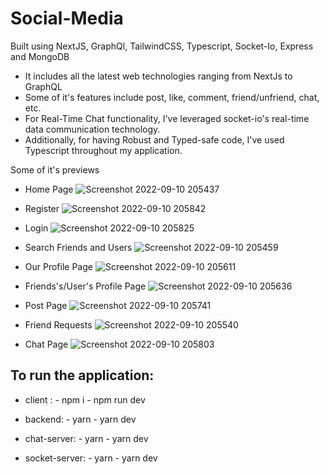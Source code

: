 # Social-Media
Built using NextJS, GraphQl, TailwindCSS, Typescript, Socket-Io, Express and MongoDB

- It includes all the latest web technologies ranging from NextJs to GraphQL
- Some of it's features include post, like, comment, friend/unfriend, chat, etc.
- For Real-Time Chat functionality, I've leveraged socket-io's real-time data communication technology.
- Additionally, for having Robust and Typed-safe code, I've used Typescript throughout my application.

Some of it's previews

- Home Page
![Screenshot 2022-09-10 205437](https://user-images.githubusercontent.com/65129632/189497460-2e609828-ef41-4c19-ab24-02bf9a15d586.png)

- Register 
![Screenshot 2022-09-10 205842](https://user-images.githubusercontent.com/65129632/189497505-009bb9eb-f97b-45fb-84d8-9b31b3fce0a2.png)

- Login
![Screenshot 2022-09-10 205825](https://user-images.githubusercontent.com/65129632/189497520-43bbf977-bafc-4bd4-8c5c-ab16b979bcd5.png)

- Search Friends and Users
![Screenshot 2022-09-10 205459](https://user-images.githubusercontent.com/65129632/189497529-58b666c6-2dcc-4ee3-851d-7fffec2faec7.png)

- Our Profile Page
![Screenshot 2022-09-10 205611](https://user-images.githubusercontent.com/65129632/189497556-c327e9aa-38a9-4596-b6a9-f0453b0fbd56.png)

- Friends's/User's Profile Page
![Screenshot 2022-09-10 205636](https://user-images.githubusercontent.com/65129632/189497597-a961527a-4ac9-4c42-88a9-10df253e098d.png)

- Post Page
![Screenshot 2022-09-10 205741](https://user-images.githubusercontent.com/65129632/189497608-66b402a3-dec0-4df9-b155-eec6d8817ab1.png)

- Friend Requests
![Screenshot 2022-09-10 205540](https://user-images.githubusercontent.com/65129632/189497617-aa41cc7a-a6d4-464e-a5da-b69717c7ffcf.png)

- Chat Page
![Screenshot 2022-09-10 205803](https://user-images.githubusercontent.com/65129632/189497623-d3ac0168-8786-462e-bc28-eaca1e709208.png)

## To run the application:

- client : 
      - npm i
      - npm run dev
      
- backend: 
      - yarn
      - yarn dev
      
- chat-server: 
      - yarn
      - yarn dev
      
- socket-server: 
      - yarn
      - yarn dev





